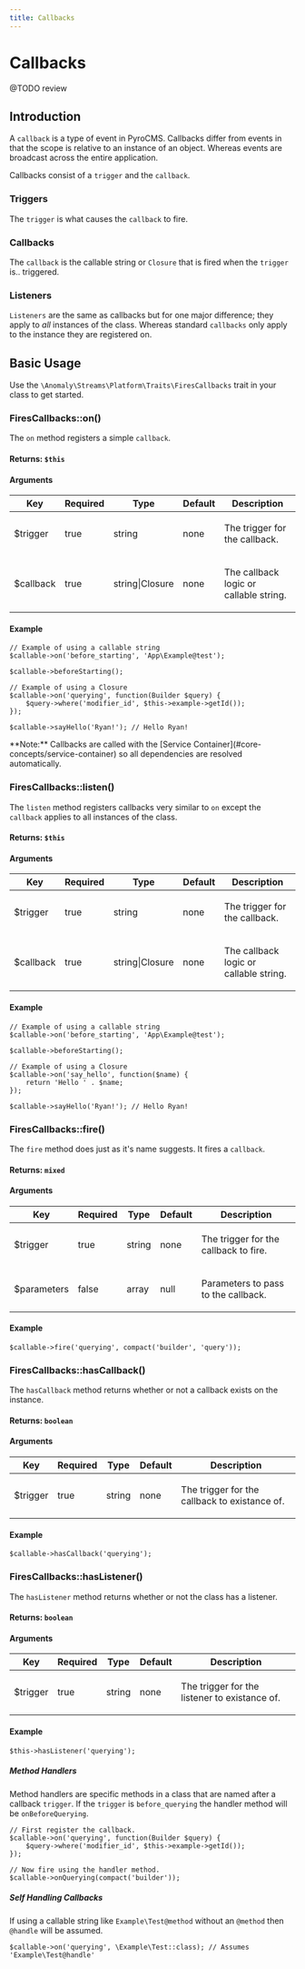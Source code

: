 ```yaml
---
title: Callbacks
---
```


# Callbacks

<div class="documentation__toc"></div>

@TODO review

## Introduction

A `callback` is a type of event in PyroCMS. Callbacks differ from events in that the scope is relative to an instance of an object. Whereas events are broadcast across the entire application.

Callbacks consist of a `trigger` and the `callback`.

### Triggers

The `trigger` is what causes the `callback` to fire.

### Callbacks

The `callback` is the callable string or `Closure` that is fired when the `trigger` is.. triggered.

### Listeners

`Listeners` are the same as callbacks but for one major difference; they apply to _all_ instances of the class. Whereas standard `callbacks` only apply to the instance they are registered on.

## Basic Usage

Use the `\Anomaly\Streams\Platform\Traits\FiresCallbacks` trait in your class to get started.

### FiresCallbacks::on()

The `on` method registers a simple `callback`.

#### Returns: `$this`

#### Arguments

<table class="table table-bordered table-striped">

<thead>

<tr>

<th>Key</th>

<th>Required</th>

<th>Type</th>

<th>Default</th>

<th>Description</th>

</tr>

</thead>

<tbody>

<tr>

<td>

$trigger

</td>

<td>

true

</td>

<td>

string

</td>

<td>

none

</td>

<td>

The trigger for the callback.

</td>

</tr>

<tr>

<td>

$callback

</td>

<td>

true

</td>

<td>

string|Closure

</td>

<td>

none

</td>

<td>

The callback logic or callable string.

</td>

</tr>

</tbody>

</table>

#### Example

    // Example of using a callable string
    $callable->on('before_starting', 'App\Example@test');

    $callable->beforeStarting();

    // Example of using a Closure
    $callable->on('querying', function(Builder $query) {
        $query->where('modifier_id', $this->example->getId());
    });

    $callable->sayHello('Ryan!'); // Hello Ryan!

<div class="alert alert-info">**Note:** Callbacks are called with the [Service Container](#core-concepts/service-container) so all dependencies are resolved automatically.</div>

### FiresCallbacks::listen()

The `listen` method registers callbacks very similar to `on` except the `callback` applies to all instances of the class.

#### Returns: `$this`

#### Arguments

<table class="table table-bordered table-striped">

<thead>

<tr>

<th>Key</th>

<th>Required</th>

<th>Type</th>

<th>Default</th>

<th>Description</th>

</tr>

</thead>

<tbody>

<tr>

<td>

$trigger

</td>

<td>

true

</td>

<td>

string

</td>

<td>

none

</td>

<td>

The trigger for the callback.

</td>

</tr>

<tr>

<td>

$callback

</td>

<td>

true

</td>

<td>

string|Closure

</td>

<td>

none

</td>

<td>

The callback logic or callable string.

</td>

</tr>

</tbody>

</table>

#### Example

    // Example of using a callable string
    $callable->on('before_starting', 'App\Example@test');

    $callable->beforeStarting();

    // Example of using a Closure
    $callable->on('say_hello', function($name) {
        return 'Hello ' . $name;
    });

    $callable->sayHello('Ryan!'); // Hello Ryan!

### FiresCallbacks::fire()

The `fire` method does just as it's name suggests. It fires a `callback`.

#### Returns: `mixed`

#### Arguments

<table class="table table-bordered table-striped">

<thead>

<tr>

<th>Key</th>

<th>Required</th>

<th>Type</th>

<th>Default</th>

<th>Description</th>

</tr>

</thead>

<tbody>

<tr>

<td>

$trigger

</td>

<td>

true

</td>

<td>

string

</td>

<td>

none

</td>

<td>

The trigger for the callback to fire.

</td>

</tr>

<tr>

<td>

$parameters

</td>

<td>

false

</td>

<td>

array

</td>

<td>

null

</td>

<td>

Parameters to pass to the callback.

</td>

</tr>

</tbody>

</table>

#### Example

    $callable->fire('querying', compact('builder', 'query'));

### FiresCallbacks::hasCallback()

The `hasCallback` method returns whether or not a callback exists on the instance.

#### Returns: `boolean`

#### Arguments

<table class="table table-bordered table-striped">

<thead>

<tr>

<th>Key</th>

<th>Required</th>

<th>Type</th>

<th>Default</th>

<th>Description</th>

</tr>

</thead>

<tbody>

<tr>

<td>

$trigger

</td>

<td>

true

</td>

<td>

string

</td>

<td>

none

</td>

<td>

The trigger for the callback to existance of.

</td>

</tr>

</tbody>

</table>

#### Example

    $callable->hasCallback('querying');

### FiresCallbacks::hasListener()

The `hasListener` method returns whether or not the class has a listener.

#### Returns: `boolean`

#### Arguments

<table class="table table-bordered table-striped">

<thead>

<tr>

<th>Key</th>

<th>Required</th>

<th>Type</th>

<th>Default</th>

<th>Description</th>

</tr>

</thead>

<tbody>

<tr>

<td>

$trigger

</td>

<td>

true

</td>

<td>

string

</td>

<td>

none

</td>

<td>

The trigger for the listener to existance of.

</td>

</tr>

</tbody>

</table>

#### Example

    $this->hasListener('querying');

##### Method Handlers

Method handlers are specific methods in a class that are named after a callback `trigger`. If the `trigger` is `before_querying` the handler method will be `onBeforeQuerying`.

    // First register the callback.
    $callable->on('querying', function(Builder $query) {
        $query->where('modifier_id', $this->example->getId());
    });

    // Now fire using the handler method.
    $callable->onQuerying(compact('builder'));

##### Self Handling Callbacks

If using a callable string like `Example\Test@method` without an `@method` then `@handle` will be assumed.

    $callable->on('querying', \Example\Test::class); // Assumes 'Example\Test@handle'

